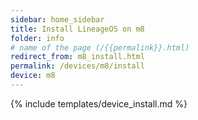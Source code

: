 ```yaml
---
sidebar: home_sidebar
title: Install LineageOS on m8
folder: info
# name of the page (/{{permalink}}.html)
redirect_from: m8_install.html
permalink: /devices/m8/install
device: m8
---
```

{% include templates/device_install.md %}
